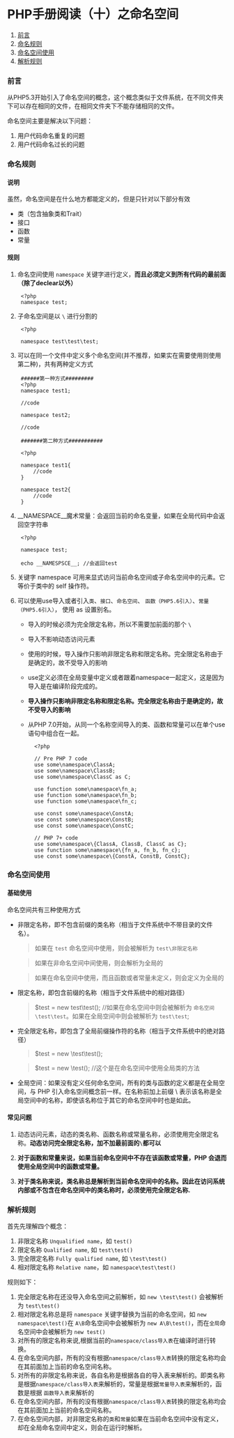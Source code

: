 # PHP手册阅读（十）之命名空间
1. [前言](#intro)
2. [命名规则](#rule)
3. [命名空间使用](#use)
4. [解析规则](#how)

### <span id="intro">前言</span>

 从PHP5.3开始引入了命名空间的概念，这个概念类似于文件系统，在不同文件夹下可以存在相同的文件，在相同文件夹下不能存储相同的文件。
 
 命名空间主要是解决以下问题：

1. 用户代码命名重复的问题
2. 用户代码命名过长的问题

### <span id="rule">命名规则</span>

#### 说明

虽然，命名空间是在什么地方都能定义的，但是只针对以下部分有效

+ 类（包含抽象类和Trait）
+ 接口
+ 函数
+ 常量

#### 规则

1. 命名空间使用 `namespace` 关键字进行定义，**而且必须定义到所有代码的最前面（除了declear以外）**

		<?php
		namespace test;


2. 子命名空间是以 `\` 进行分割的

		<?php 
	
		namespace test\test\test;

3. 可以在同一个文件中定义多个命名空间(并不推荐，如果实在需要使用则使用第二种)，共有两种定义方式

		######第一种方式#########
		<?php 
		namespace test1;

		//code

		namespace test2;
		
		//code
		
		#######第二种方式###########

		<?php 

		namespace test1{
			//code
		}

		namespace test2{
			//code
		}

4. \_\_NAMESPACE\_\_魔术常量：会返回当前的命名变量，如果在全局代码中会返回空字符串

		<?php

		namespace test;
		
		echo __NAMESPSCE__; //会返回test

5. 关键字 namespace 可用来显式访问当前命名空间或子命名空间中的元素。它等价于类中的 self 操作符。

6. 可以使用use导入或者引入`类`、`接口`、`命名空间`、 `函数（PHP5.6引入）`、`常量（PHP5.6引入）`， 使用 as 设置别名。

	+ 导入的时候必须为完全限定名称，所以不需要加前面的那个 `\`

	+ 导入不影响动态访问元素

	+ 使用的时候，导入操作只影响非限定名称和限定名称。完全限定名称由于是确定的，故不受导入的影响

	+ use定义必须在全局变量中定义或者跟着namespace一起定义，这是因为导入是在编译阶段完成的。

	+ **导入操作只影响非限定名称和限定名称。完全限定名称由于是确定的，故不受导入的影响**

	+ 从PHP 7.0开始，从同一个名称空间导入的类、函数和常量可以在单个use语句中组合在一起。

			<?php
	
			// Pre PHP 7 code
			use some\namespace\ClassA;
			use some\namespace\ClassB;
			use some\namespace\ClassC as C;
			
			use function some\namespace\fn_a;
			use function some\namespace\fn_b;
			use function some\namespace\fn_c;
			
			use const some\namespace\ConstA;
			use const some\namespace\ConstB;
			use const some\namespace\ConstC;
			
			// PHP 7+ code
			use some\namespace\{ClassA, ClassB, ClassC as C};
			use function some\namespace\{fn_a, fn_b, fn_c};
			use const some\namespace\{ConstA, ConstB, ConstC}; 

### <span id="rule">命名空间使用</span>

#### 基础使用

命名空间共有三种使用方式

+ 非限定名称，即不包含前缀的类名称（相当于文件系统中不带目录的文件名）。

	> 如果在 `test` 命名空间中使用，则会被解析为 `test\非限定名称`

	> 如果在非命名空间中间使用，则会解析为全局的

	> 如果在命名空间中使用，而且函数或者常量未定义，则会定义为全局的

+ 限定名称，即包含前缀的名称（相当于文件系统中的相对路径）

	> $test = new test\test();  //如果在命名空间中则会被解析为 `命名空间\test\test`。如果在全局空间中则会被解析为 `test\test`;

+ 完全限定名称，即包含了全局前缀操作符的名称（相当于文件系统中的绝对路径）

	> $test = new \test\test();

	> $test = new \test(); //这个是在命名空间中使用全局类的方法

+ 全局空间：如果没有定义任何命名空间，所有的类与函数的定义都是在全局空间，与 PHP 引入命名空间概念前一样。在名称前加上前缀 \ 表示该名称是全局空间中的名称，即使该名称位于其它的命名空间中时也是如此。

#### 常见问题

1. 动态访问元素，动态的类名称、函数名称或常量名称，必须使用完全限定名称。**动态访问完全限定名称，加不加最前面的`\`都可以**

2. **对于函数和常量来说，如果当前命名空间中不存在该函数或常量，PHP 会退而使用全局空间中的函数或常量。**

3. **对于类名称来说，类名称总是解析到当前命名空间中的名称。因此在访问系统内部或不包含在命名空间中的类名称时，必须使用完全限定名称.**

### <span id="how">解析规则</span>

首先先理解四个概念：

1. 非限定名称 `Unqualified name`，如 `test()`
2. 限定名称 `Qualified name`, 如 `test\test()`
3. 完全限定名称 `Fully qualified name`, 如 `\test\test()`
4. 相对限定名称 `Relative name`，如 `namespace\test\test()`

规则如下：

1. 完全限定名称在还没导入命名空间之前解析，如 `new \test\test()` 会被解析为 `test\test()`
2. 相对限定名称总是将 `namespace` 关键字替换为当前的命名空间，如 `new namespace\test()`在 `A\B`命名空间中会被解析为 `new A\B\test()`，而在`全局`命名空间中会被解析为 `new test()`
3. 对所有的限定名称来说,根据当前的`namespace/class导入表`在编译时进行转换。
4. 在命名空间内部，所有的没有根据`namespace/class导入表`转换的限定名称均会在其前面加上当前的命名空间名称。
5. 对所有的非限定名称来说，各自名称是根据各自的导入表来解析的。即类名称是根据`namespace/class导入表`来解析的，常量是根据`常量导入表`来解析的，函数是根据 `函数导入表`来解析的
6. 在命名空间内部，所有的没有根据`namespace/class导入表`转换的限定名称均会在其前面加上当前的命名空间名称。
7. 在命名空间内部，对非限定名称的`类`和`常量`如果在当前命名空间中没有定义，却在全局命名空间中定义，则会在运行时解析。